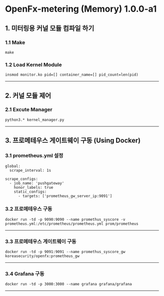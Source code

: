 # OpenFx-metering (Memory) 1.0.0-a1
## 1.  미터링용 커널 모듈 컴파일 하기
### 1.1 Make
```
make
```

### 1.2 Load Kernel Module
```
insmod monitor.ko pid=[] container_name=[] pid_count=len(pid)
```
-----------------------

## 2.  커널 모듈 제어 
### 2.1 Excute Manager
```
python3.* kernel_manager.py 
```
-----------------------


## 3.  프로메테우스 게이트웨이 구동 (Using Docker)
### 3.1 prometheus.yml 설정
```
global:
  scrape_interval: 1s

scrape_configs:
  - job_name: 'pushgateway'
    honor_labels: true
    static_configs:
      - targets: ['prometheus_gw_server_ip:9091']

```
### 3.2 프로메테우스 구동
```
docker run -td -p 9090:9090 --name promethus_syscore -v prometheus.yml:/etc/prometheus/prometheus.yml prom/prometheus
```
-----------------------

### 3.3 프로메테우스 게이트웨이 구동
```
docker run -td -p 9091:9091 --name promethus_syscore_gw koreasecurity/openfx:prometheus_gw
```
-----------------------

### 3.4 Grafana 구동
```
docker run -td -p 3000:3000 --name grafana grafana/grafana
```
-----------------------

